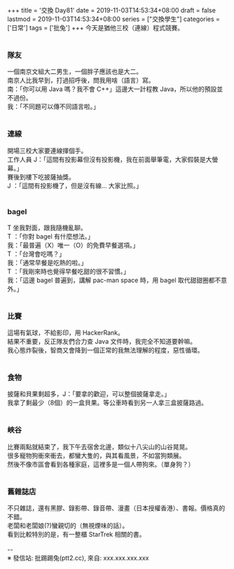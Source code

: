 +++
title = '交換 Day81'
date = 2019-11-03T14:53:34+08:00
draft = false
lastmod = 2019-11-03T14:53:34+08:00
series = ["交換學生"]
categories = ['日常']
tags = ['批兔']
+++
今天是猶他三校（連線）程式競賽。<br>
<br>
### 隊友 
一個南京文組大二男生，一個胖子應該也是大二。<br>
南京人比我早到，打過招呼後，問我用啥（語言）寫。<br>
南：「你可以用 Java 嗎？我不會 C++」這邊大一計程教 Java，所以他的預設並不過份。<br>
我：「不同題可以傳不同語言啦。」<br>
<br>
### 連線 
開場三校大家要連線揮個手。<br>
工作人員 J：「這間有投影幕但沒有投影機，我在前面舉筆電，大家假裝是大螢幕。」<br>
賽後到樓下吃披薩抽獎。<br>
J ：「這間有投影機了，但是沒有線... 大家比照。」<br>
<br>
### bagel 
T 坐我對面，跟我隨機亂聊。<br>
T ：「你對 bagel 有什麼想法。」<br>
我：「最普遍（X）唯一（O）的免費早餐選項。」<br>
T ：「台灣會吃嗎？」<br>
我：「通常早餐是吃熱的啦。」<br>
T ：「我剛來時也覺得早餐吃甜的很不習慣。」<br>
我：「這邊 bagel 普遍到，講解 pac-man space 時，用 bagel 取代甜甜圈都不意外。」<br>
<br>
### 比賽 
這場有氣球，不給影印，用 HackerRank。<br>
結果不重要，反正隊友們合力查 Java 文件時，我完全不知道要幹嘛。<br>
我心態炸裂後，智商又會降到一個正常的我無法理解的程度，惡性循環。<br>
<br>
### 食物 
披薩和貝果剩超多，J：「要拿的歡迎，可以整個披薩拿走。」<br>
我拿了剩最少（8個）的一盒貝果。等公車時看到另一人拿三盒披薩路過。<br>
<br>
### 峽谷 
比賽兩點就結束了，我下午去宿舍北邊，類似十八尖山的山谷晃晃。<br>
很多寵物狗衝來衝去，都蠻大隻的，與其看風景，不如當狗類展。<br>
然後不像市區會看到各種家庭，這裡多是一個人帶狗來。（單身狗？）<br>
<br>
### 舊雜誌店 
不只雜誌，還有黑膠、錄影帶、錄音帶、漫畫（日本授權香港）、書報。價格真的不錯。<br>
老闆和老闆娘(?)蠻親切的（無視煙味的話）。<br>
看到比較特別的是，有一整櫃 StarTrek 相關的書。<br>
<br>
--<br>
※ 發信站: 批踢踢兔(ptt2.cc), 來自: xxx.xxx.xxx.xxx<br>
